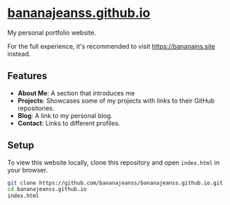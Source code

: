 
# [bananajeanss.github.io](https://bananajeanss.github.io)

My personal portfolio website.

For the full experience, it's recommended to visit https://bananajns.site instead.

## Features

- **About Me**: A section that introduces me
- **Projects**: Showcases some of my projects with links to their GitHub repositories.
- **Blog**: A link to my personal blog.
- **Contact**: Links to different profiles.

## Setup

To view this website locally, clone this repository and open `index.html` in your browser.

```sh
git clone https://github.com/bananajeanss/bananajeanss.github.io.git
cd bananajeanss.github.io
index.html
```

